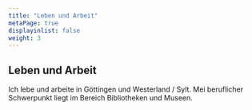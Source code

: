 ```yaml
---
title: "Leben und Arbeit"
metaPage: true
displayinlist: false
weight: 3
---
```


## Leben und Arbeit

Ich lebe und arbeite in Göttingen und Westerland / Sylt. Mei beruflicher Schwerpunkt liegt im Bereich Bibliotheken und Museen.
